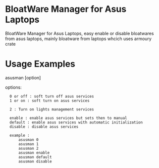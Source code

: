 # BloatWare Manager for Asus Laptops
BloatWare Manager for Asus Laptops, easy enable or disable bloatwares from asus laptops, mainly bloatware from laptops whcich uses armoury crate 

# Usage Examples

asusman [option]

  options:
    
      0 or off : soft turn off asus services   
      1 or on : soft turn on asus services
      
      2 : Turn on lights management services
      
      enable : enable asus services but sets then to manual
      default : enable asus services with automatic initialization
      disable : disable asus services
      
      example : 
          asusman 0
          asusman 1
          asusman 2
          asusman enable
          asusman default
          asusman disable
